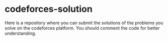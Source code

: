 # codeforces-solution
Here is a repository where you can submit the solutions of the problems you solve on the codeforces platform.
You should comment the code for better understanding.
